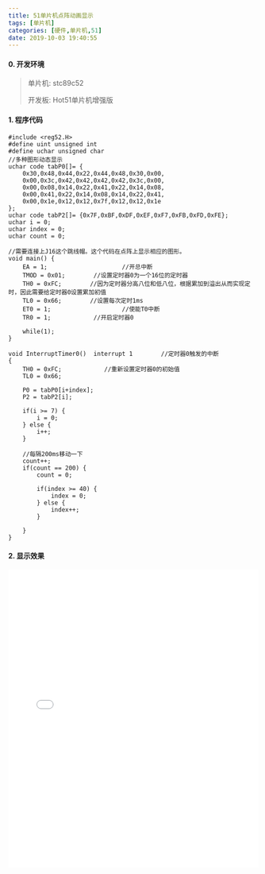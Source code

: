 ```yaml
---
title: 51单片机点阵动画显示
tags: [单片机]
categories: [硬件,单片机,51]
date: 2019-10-03 19:40:55
---
```


#### 0. 开发环境

> 单片机: stc89c52
>
> 开发板: Hot51单片机增强版


#### 1. 程序代码

    #include <reg52.H>
    #define uint unsigned int
    #define uchar unsigned char
    //多种图形动态显示
    uchar code tabP0[]= {
        0x30,0x48,0x44,0x22,0x44,0x48,0x30,0x00,
        0x00,0x3c,0x42,0x42,0x42,0x42,0x3c,0x00,
        0x00,0x08,0x14,0x22,0x41,0x22,0x14,0x08,
        0x00,0x41,0x22,0x14,0x08,0x14,0x22,0x41,
        0x00,0x1e,0x12,0x12,0x7f,0x12,0x12,0x1e
    };
    uchar code tabP2[]= {0x7F,0xBF,0xDF,0xEF,0xF7,0xFB,0xFD,0xFE};
    uchar i = 0;
    uchar index = 0;
    uchar count = 0;
    
    //需要连接上J16这个跳线帽。这个代码在点阵上显示相应的图形。
    void main() {
        EA = 1;						//开总中断
        TMOD = 0x01;    	//设置定时器0为一个16位的定时器
        TH0 = 0xFC;        //因为定时器分高八位和低八位，根据累加到溢出从而实现定时，因此需要给定时器0设置累加初值
        TL0 = 0x66;        //设置每次定时1ms
        ET0 = 1;					//使能T0中断
        TR0 = 1;            //开启定时器0
      
        while(1);
    }
    
    void InterruptTimer0()  interrupt 1        //定时器0触发的中断
    {
        TH0 = 0xFC;            //重新设置定时器0的初始值
        TL0 = 0x66;
    
        P0 = tabP0[i+index];
        P2 = tabP2[i];
    
        if(i >= 7) {
            i = 0;
        } else {
            i++;
        }
    
        //每隔200ms移动一下
        count++;
        if(count == 200) {
            count = 0;
    
            if(index >= 40) {
                index = 0;
            } else {
                index++;
            }
    
        }
    }
    
#### 2. 显示效果    

<iframe src="//player.bilibili.com/player.html?aid=69930655&cid=121171373&page=1" 
 width=100% 
  height=600
scrolling="no"
 border="0" 
 frameborder="no" 
 framespacing="0" 
 allowfullscreen="true"> 
 </iframe>